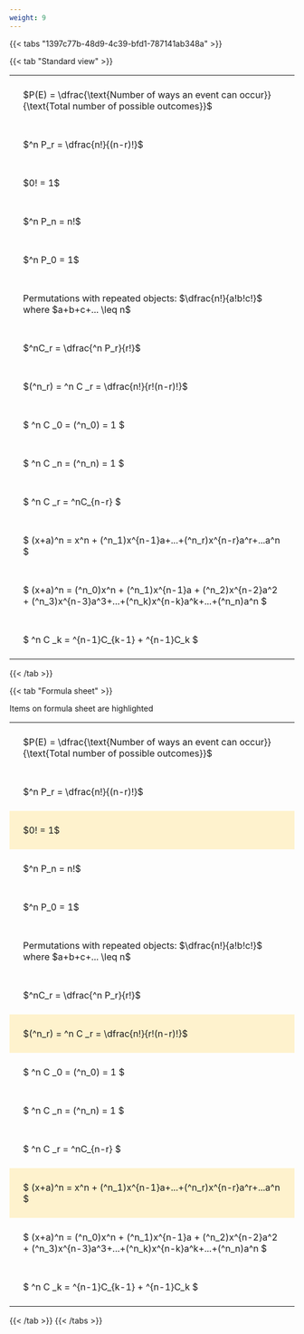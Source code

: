 ```yaml
---
weight: 9
---
```


{{< tabs "1397c77b-48d9-4c39-bfd1-787141ab348a" >}}

{{< tab "Standard view" >}}

<style type="text/css">
#T_7a486 th.col_heading {
  text-align: left;
  font-size: 1em;
}
#T_7a486 td {
  text-align: left;
  font-size: 1em;
  padding: 1.5em;
}
</style>
<table id="T_7a486">
  <thead>
  </thead>
  <tbody>
    <tr>
      <td id="T_7a486_row0_col0" class="data row0 col0" >$P(E) = \dfrac{\text{Number of ways an event can occur}}{\text{Total number of possible outcomes}}$</td>
    </tr>
    <tr>
      <td id="T_7a486_row1_col0" class="data row1 col0" >$^n P_r = \dfrac{n!}{(n-r)!}$</td>
    </tr>
    <tr>
      <td id="T_7a486_row2_col0" class="data row2 col0" >$0! = 1$</td>
    </tr>
    <tr>
      <td id="T_7a486_row3_col0" class="data row3 col0" >$^n P_n = n!$</td>
    </tr>
    <tr>
      <td id="T_7a486_row4_col0" class="data row4 col0" >$^n P_0 = 1$</td>
    </tr>
    <tr>
      <td id="T_7a486_row5_col0" class="data row5 col0" >Permutations with repeated objects: $\dfrac{n!}{a!b!c!}$ where $a+b+c+... \leq n$</td>
    </tr>
    <tr>
      <td id="T_7a486_row6_col0" class="data row6 col0" >$^nC_r = \dfrac{^n P_r}{r!}$</td>
    </tr>
    <tr>
      <td id="T_7a486_row7_col0" class="data row7 col0" >$(^n_r) = ^n C _r = \dfrac{n!}{r!(n-r)!}$</td>
    </tr>
    <tr>
      <td id="T_7a486_row8_col0" class="data row8 col0" >$ ^n C _0 = (^n_0) = 1 $</td>
    </tr>
    <tr>
      <td id="T_7a486_row9_col0" class="data row9 col0" >$ ^n C _n = (^n_n) = 1 $</td>
    </tr>
    <tr>
      <td id="T_7a486_row10_col0" class="data row10 col0" >$ ^n C _r = ^nC_{n-r} $</td>
    </tr>
    <tr>
      <td id="T_7a486_row11_col0" class="data row11 col0" >$ (x+a)^n = x^n + (^n_1)x^{n-1}a+...+(^n_r)x^{n-r}a^r+...a^n    $</td>
    </tr>
    <tr>
      <td id="T_7a486_row12_col0" class="data row12 col0" >$ (x+a)^n = (^n_0)x^n + (^n_1)x^{n-1}a + (^n_2)x^{n-2}a^2 + (^n_3)x^{n-3}a^3+...+(^n_k)x^{n-k}a^k+...+(^n_n)a^n $</td>
    </tr>
    <tr>
      <td id="T_7a486_row13_col0" class="data row13 col0" >$ ^n C _k = ^{n-1}C_{k-1} + ^{n-1}C_k $</td>
    </tr>
  </tbody>
</table>
{{< /tab >}}

{{< tab "Formula sheet" >}}

Items on formula sheet are highlighted 
<br>
<style type="text/css">
#T_a2c9b th.col_heading {
  text-align: left;
  font-size: 1em;
}
#T_a2c9b td {
  text-align: left;
  font-size: 1em;
  padding: 1.5em;
}
#T_a2c9b_row0_col0, #T_a2c9b_row1_col0, #T_a2c9b_row3_col0, #T_a2c9b_row4_col0, #T_a2c9b_row5_col0, #T_a2c9b_row6_col0, #T_a2c9b_row8_col0, #T_a2c9b_row9_col0, #T_a2c9b_row10_col0, #T_a2c9b_row12_col0, #T_a2c9b_row13_col0 {
  background-color: rgba(0,0,0,0);
}
#T_a2c9b_row2_col0, #T_a2c9b_row7_col0, #T_a2c9b_row11_col0 {
  background-color: rgba(255,194,10, 0.2);
}
</style>
<table id="T_a2c9b">
  <thead>
  </thead>
  <tbody>
    <tr>
      <td id="T_a2c9b_row0_col0" class="data row0 col0" >$P(E) = \dfrac{\text{Number of ways an event can occur}}{\text{Total number of possible outcomes}}$</td>
    </tr>
    <tr>
      <td id="T_a2c9b_row1_col0" class="data row1 col0" >$^n P_r = \dfrac{n!}{(n-r)!}$</td>
    </tr>
    <tr>
      <td id="T_a2c9b_row2_col0" class="data row2 col0" >$0! = 1$</td>
    </tr>
    <tr>
      <td id="T_a2c9b_row3_col0" class="data row3 col0" >$^n P_n = n!$</td>
    </tr>
    <tr>
      <td id="T_a2c9b_row4_col0" class="data row4 col0" >$^n P_0 = 1$</td>
    </tr>
    <tr>
      <td id="T_a2c9b_row5_col0" class="data row5 col0" >Permutations with repeated objects: $\dfrac{n!}{a!b!c!}$ where $a+b+c+... \leq n$</td>
    </tr>
    <tr>
      <td id="T_a2c9b_row6_col0" class="data row6 col0" >$^nC_r = \dfrac{^n P_r}{r!}$</td>
    </tr>
    <tr>
      <td id="T_a2c9b_row7_col0" class="data row7 col0" >$(^n_r) = ^n C _r = \dfrac{n!}{r!(n-r)!}$</td>
    </tr>
    <tr>
      <td id="T_a2c9b_row8_col0" class="data row8 col0" >$ ^n C _0 = (^n_0) = 1 $</td>
    </tr>
    <tr>
      <td id="T_a2c9b_row9_col0" class="data row9 col0" >$ ^n C _n = (^n_n) = 1 $</td>
    </tr>
    <tr>
      <td id="T_a2c9b_row10_col0" class="data row10 col0" >$ ^n C _r = ^nC_{n-r} $</td>
    </tr>
    <tr>
      <td id="T_a2c9b_row11_col0" class="data row11 col0" >$ (x+a)^n = x^n + (^n_1)x^{n-1}a+...+(^n_r)x^{n-r}a^r+...a^n    $</td>
    </tr>
    <tr>
      <td id="T_a2c9b_row12_col0" class="data row12 col0" >$ (x+a)^n = (^n_0)x^n + (^n_1)x^{n-1}a + (^n_2)x^{n-2}a^2 + (^n_3)x^{n-3}a^3+...+(^n_k)x^{n-k}a^k+...+(^n_n)a^n $</td>
    </tr>
    <tr>
      <td id="T_a2c9b_row13_col0" class="data row13 col0" >$ ^n C _k = ^{n-1}C_{k-1} + ^{n-1}C_k $</td>
    </tr>
  </tbody>
</table>
{{< /tab >}}
{{< /tabs >}}